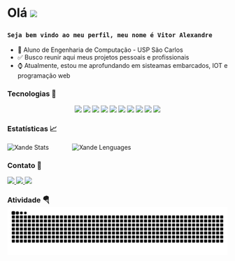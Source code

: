 # Olá ![](https://user-images.githubusercontent.com/18350557/176309783-0785949b-9127-417c-8b55-ab5a4333674e.gif)

### **`Seja bem vindo ao meu perfil, meu nome é Vitor Alexandre`** 

- 🏫 Aluno de Engenharia de Computação - USP São Carlos
- ✅ Busco reunir aqui meus projetos pessoais e profissionais
- ⌚️ Atualmente, estou me aprofundando em sisteamas embarcados, IOT e programação web

### **Tecnologias** 🤖
<p align="center">
    <img 
        src="https://img.shields.io/badge/c-%2300599C.svg?style=for-the-badge&logo=c&logoColor=white" 
    >
     <img 
         src="https://img.shields.io/badge/c++-%2300599C.svg?style=for-the-badge&logo=c%2B%2B&logoColor=white" 
     >
    <img 
         src="https://img.shields.io/badge/-Arduino-00979D?style=for-the-badge&logo=Arduino&logoColor=white" 
     >
    <img 
         src="https://img.shields.io/badge/html5-%23E34F26.svg?style=for-the-badge&logo=html5&logoColor=white" 
     >
    <img 
         src="https://img.shields.io/badge/css3-%231572B6.svg?style=for-the-badge&logo=css3&logoColor=white" 
     >
    <img 
         src="https://img.shields.io/badge/typescript-%23007ACC.svg?style=for-the-badge&logo=typescript&logoColor=white" 
     >
    <img 
         src="https://img.shields.io/badge/postgres-%23316192.svg?style=for-the-badge&logo=postgresql&logoColor=white" 
     >
    <img 
         src="https://img.shields.io/badge/python-3670A0?style=for-the-badge&logo=python&logoColor=ffdd54" 
     >
    <img 
         src="https://img.shields.io/badge/git-%23F05033.svg?style=for-the-badge&logo=git&logoColor=white" 
     >
    <img 
         src="https://img.shields.io/badge/Linux-FCC624?style=for-the-badge&logo=linux&logoColor=black" 
     >
</p>

### **Estatísticas** 📈
<div align="left">
    <img 
        align="center"
        style="padding-right: 10px;"
        width="425px"
        alt="Xande Stats"
        title="Xande Stats" 
        src="https://github-readme-stats.vercel.app/api?username=XandGVaz&show_icons=true&theme=dark&include_all_commits=true&locale=pt-br" 
    />
    &nbsp;&nbsp;&nbsp;&nbsp;&nbsp;&nbsp;&nbsp;&nbsp;&nbsp;
    <img 
        align="center"
        width="350px"
        alt="Xande Lenguages"
        title="Xande Lenguages" 
        src="https://github-readme-stats.vercel.app/api/top-langs/?username=XandGVaz&layout=compact&theme=dark&include_all_commits=true&locale=pt-br"
    />
</div>

### **Contato** 📩

<p align="left">
<a href = "mailto:vitorgarciavaz@gmail.com" target="_blank">
    <img 
        src="https://img.shields.io/badge/-Gmail-%23333?style=for-the-badge&logo=gmail&logoColor=white" 
    >
</a>
<a href="https://www.linkedin.com/in/vitor-alexandre-garcia-vaz-6757962aa/" target="_blank">
    <img 
        src="https://img.shields.io/badge/-LinkedIn-%230077B5?style=for-the-badge&logo=linkedin&logoColor=white" 
    >
</a> 
<a href="https://www.instagram.com/vitor_gvaz/" target="_blank">
    <img   
        src="https://img.shields.io/badge/Instagram-E4405F?style=for-the-badge&logo=instagram&logoColor=white" 
    >
</a>
</p>

### **Atividade** 🪂 ![snake gif](https://github.com/XandGVaz/XandGVaz/blob/output/github-contribution-grid-snake-dark.svg)
